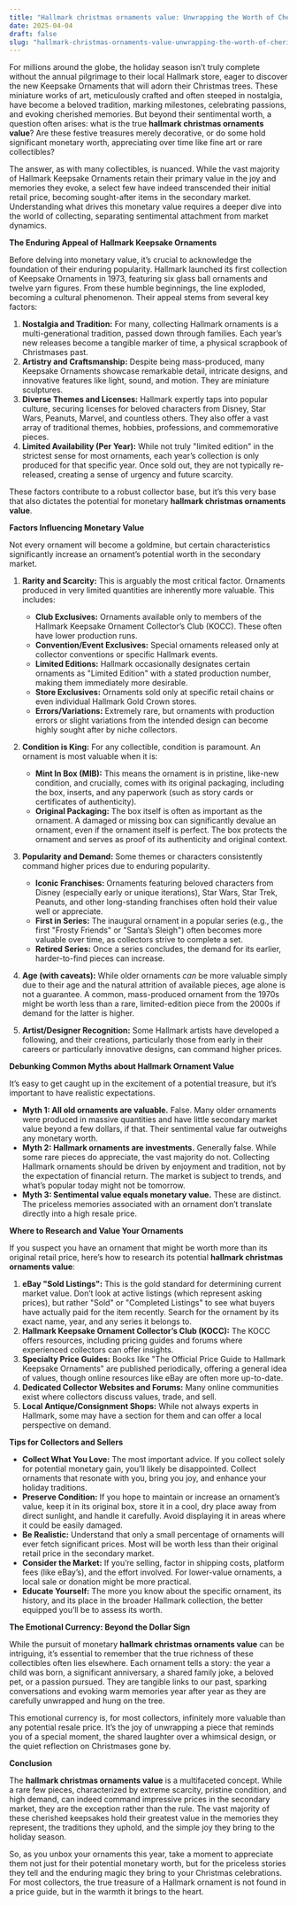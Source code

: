 ```yaml
---
title: "Hallmark christmas ornaments value: Unwrapping the Worth of Cherished Keepsakes"
date: 2025-04-04
draft: false
slug: "hallmark-christmas-ornaments-value-unwrapping-the-worth-of-cherished-keepsakes" 
---
```


For millions around the globe, the holiday season isn’t truly complete without the annual pilgrimage to their local Hallmark store, eager to discover the new Keepsake Ornaments that will adorn their Christmas trees. These miniature works of art, meticulously crafted and often steeped in nostalgia, have become a beloved tradition, marking milestones, celebrating passions, and evoking cherished memories. But beyond their sentimental worth, a question often arises: what is the true **hallmark christmas ornaments value**? Are these festive treasures merely decorative, or do some hold significant monetary worth, appreciating over time like fine art or rare collectibles?

The answer, as with many collectibles, is nuanced. While the vast majority of Hallmark Keepsake Ornaments retain their primary value in the joy and memories they evoke, a select few have indeed transcended their initial retail price, becoming sought-after items in the secondary market. Understanding what drives this monetary value requires a deeper dive into the world of collecting, separating sentimental attachment from market dynamics.

**The Enduring Appeal of Hallmark Keepsake Ornaments**

Before delving into monetary value, it’s crucial to acknowledge the foundation of their enduring popularity. Hallmark launched its first collection of Keepsake Ornaments in 1973, featuring six glass ball ornaments and twelve yarn figures. From these humble beginnings, the line exploded, becoming a cultural phenomenon. Their appeal stems from several key factors:

1. **Nostalgia and Tradition:** For many, collecting Hallmark ornaments is a multi-generational tradition, passed down through families. Each year’s new releases become a tangible marker of time, a physical scrapbook of Christmases past.
2. **Artistry and Craftsmanship:** Despite being mass-produced, many Keepsake Ornaments showcase remarkable detail, intricate designs, and innovative features like light, sound, and motion. They are miniature sculptures.
3. **Diverse Themes and Licenses:** Hallmark expertly taps into popular culture, securing licenses for beloved characters from Disney, Star Wars, Peanuts, Marvel, and countless others. They also offer a vast array of traditional themes, hobbies, professions, and commemorative pieces.
4. **Limited Availability (Per Year):** While not truly "limited edition" in the strictest sense for most ornaments, each year’s collection is only produced for that specific year. Once sold out, they are not typically re-released, creating a sense of urgency and future scarcity.

These factors contribute to a robust collector base, but it’s this very base that also dictates the potential for monetary **hallmark christmas ornaments value**.

**Factors Influencing Monetary Value**

Not every ornament will become a goldmine, but certain characteristics significantly increase an ornament’s potential worth in the secondary market.

1. **Rarity and Scarcity:** This is arguably the most critical factor. Ornaments produced in very limited quantities are inherently more valuable. This includes:

   * **Club Exclusives:** Ornaments available only to members of the Hallmark Keepsake Ornament Collector’s Club (KOCC). These often have lower production runs.
   * **Convention/Event Exclusives:** Special ornaments released only at collector conventions or specific Hallmark events.
   * **Limited Editions:** Hallmark occasionally designates certain ornaments as "Limited Edition" with a stated production number, making them immediately more desirable.
   * **Store Exclusives:** Ornaments sold only at specific retail chains or even individual Hallmark Gold Crown stores.
   * **Errors/Variations:** Extremely rare, but ornaments with production errors or slight variations from the intended design can become highly sought after by niche collectors.
2. **Condition is King:** For any collectible, condition is paramount. An ornament is most valuable when it is:

   * **Mint In Box (MIB):** This means the ornament is in pristine, like-new condition, and crucially, comes with its original packaging, including the box, inserts, and any paperwork (such as story cards or certificates of authenticity).
   * **Original Packaging:** The box itself is often as important as the ornament. A damaged or missing box can significantly devalue an ornament, even if the ornament itself is perfect. The box protects the ornament and serves as proof of its authenticity and original context.
3. **Popularity and Demand:** Some themes or characters consistently command higher prices due to enduring popularity.

   * **Iconic Franchises:** Ornaments featuring beloved characters from Disney (especially early or unique iterations), Star Wars, Star Trek, Peanuts, and other long-standing franchises often hold their value well or appreciate.
   * **First in Series:** The inaugural ornament in a popular series (e.g., the first "Frosty Friends" or "Santa’s Sleigh") often becomes more valuable over time, as collectors strive to complete a set.
   * **Retired Series:** Once a series concludes, the demand for its earlier, harder-to-find pieces can increase.
4. **Age (with caveats):** While older ornaments *can* be more valuable simply due to their age and the natural attrition of available pieces, age alone is not a guarantee. A common, mass-produced ornament from the 1970s might be worth less than a rare, limited-edition piece from the 2000s if demand for the latter is higher.
5. **Artist/Designer Recognition:** Some Hallmark artists have developed a following, and their creations, particularly those from early in their careers or particularly innovative designs, can command higher prices.

**Debunking Common Myths about Hallmark Ornament Value**

It’s easy to get caught up in the excitement of a potential treasure, but it’s important to have realistic expectations.

* **Myth 1: All old ornaments are valuable.** False. Many older ornaments were produced in massive quantities and have little secondary market value beyond a few dollars, if that. Their sentimental value far outweighs any monetary worth.
* **Myth 2: Hallmark ornaments are investments.** Generally false. While some rare pieces do appreciate, the vast majority do not. Collecting Hallmark ornaments should be driven by enjoyment and tradition, not by the expectation of financial return. The market is subject to trends, and what’s popular today might not be tomorrow.
* **Myth 3: Sentimental value equals monetary value.** These are distinct. The priceless memories associated with an ornament don’t translate directly into a high resale price.

**Where to Research and Value Your Ornaments**

If you suspect you have an ornament that might be worth more than its original retail price, here’s how to research its potential **hallmark christmas ornaments value**:

1. **eBay "Sold Listings":** This is the gold standard for determining current market value. Don’t look at active listings (which represent asking prices), but rather "Sold" or "Completed Listings" to see what buyers have actually paid for the item recently. Search for the ornament by its exact name, year, and any series it belongs to.
2. **Hallmark Keepsake Ornament Collector’s Club (KOCC):** The KOCC offers resources, including pricing guides and forums where experienced collectors can offer insights.
3. **Specialty Price Guides:** Books like "The Official Price Guide to Hallmark Keepsake Ornaments" are published periodically, offering a general idea of values, though online resources like eBay are often more up-to-date.
4. **Dedicated Collector Websites and Forums:** Many online communities exist where collectors discuss values, trade, and sell.
5. **Local Antique/Consignment Shops:** While not always experts in Hallmark, some may have a section for them and can offer a local perspective on demand.

**Tips for Collectors and Sellers**

* **Collect What You Love:** The most important advice. If you collect solely for potential monetary gain, you’ll likely be disappointed. Collect ornaments that resonate with you, bring you joy, and enhance your holiday traditions.
* **Preserve Condition:** If you hope to maintain or increase an ornament’s value, keep it in its original box, store it in a cool, dry place away from direct sunlight, and handle it carefully. Avoid displaying it in areas where it could be easily damaged.
* **Be Realistic:** Understand that only a small percentage of ornaments will ever fetch significant prices. Most will be worth less than their original retail price in the secondary market.
* **Consider the Market:** If you’re selling, factor in shipping costs, platform fees (like eBay’s), and the effort involved. For lower-value ornaments, a local sale or donation might be more practical.
* **Educate Yourself:** The more you know about the specific ornament, its history, and its place in the broader Hallmark collection, the better equipped you’ll be to assess its worth.

**The Emotional Currency: Beyond the Dollar Sign**

While the pursuit of monetary **hallmark christmas ornaments value** can be intriguing, it’s essential to remember that the true richness of these collectibles often lies elsewhere. Each ornament tells a story: the year a child was born, a significant anniversary, a shared family joke, a beloved pet, or a passion pursued. They are tangible links to our past, sparking conversations and evoking warm memories year after year as they are carefully unwrapped and hung on the tree.

This emotional currency is, for most collectors, infinitely more valuable than any potential resale price. It’s the joy of unwrapping a piece that reminds you of a special moment, the shared laughter over a whimsical design, or the quiet reflection on Christmases gone by.

**Conclusion**

The **hallmark christmas ornaments value** is a multifaceted concept. While a rare few pieces, characterized by extreme scarcity, pristine condition, and high demand, can indeed command impressive prices in the secondary market, they are the exception rather than the rule. The vast majority of these cherished keepsakes hold their greatest value in the memories they represent, the traditions they uphold, and the simple joy they bring to the holiday season.

So, as you unbox your ornaments this year, take a moment to appreciate them not just for their potential monetary worth, but for the priceless stories they tell and the enduring magic they bring to your Christmas celebrations. For most collectors, the true treasure of a Hallmark ornament is not found in a price guide, but in the warmth it brings to the heart.
